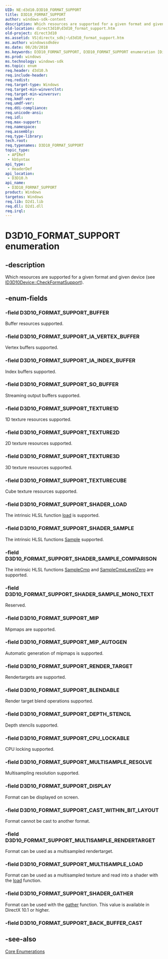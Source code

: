 ```yaml
---
UID: NE:d3d10.D3D10_FORMAT_SUPPORT
title: D3D10_FORMAT_SUPPORT
author: windows-sdk-content
description: Which resources are supported for a given format and given device (see ID3D10Device::CheckFormatSupport).
old-location: direct3d10\d3d10_format_support.htm
old-project: direct3d10
ms.assetid: VS|directx_sdk|~\d3d10_format_support.htm
ms.author: windowssdkdev
ms.date: 08/20/2018
ms.keywords: D3D10_FORMAT_SUPPORT, D3D10_FORMAT_SUPPORT enumeration [Direct3D 10], D3D10_FORMAT_SUPPORT_BLENDABLE, D3D10_FORMAT_SUPPORT_BUFFER, D3D10_FORMAT_SUPPORT_CAST_WITHIN_BIT_LAYOUT, D3D10_FORMAT_SUPPORT_CPU_LOCKABLE, D3D10_FORMAT_SUPPORT_DEPTH_STENCIL, D3D10_FORMAT_SUPPORT_DISPLAY, D3D10_FORMAT_SUPPORT_IA_INDEX_BUFFER, D3D10_FORMAT_SUPPORT_IA_VERTEX_BUFFER, D3D10_FORMAT_SUPPORT_MIP, D3D10_FORMAT_SUPPORT_MIP_AUTOGEN, D3D10_FORMAT_SUPPORT_MULTISAMPLE_LOAD, D3D10_FORMAT_SUPPORT_MULTISAMPLE_RENDERTARGET, D3D10_FORMAT_SUPPORT_MULTISAMPLE_RESOLVE, D3D10_FORMAT_SUPPORT_RENDER_TARGET, D3D10_FORMAT_SUPPORT_SHADER_GATHER, D3D10_FORMAT_SUPPORT_SHADER_LOAD, D3D10_FORMAT_SUPPORT_SHADER_SAMPLE, D3D10_FORMAT_SUPPORT_SHADER_SAMPLE_COMPARISON, D3D10_FORMAT_SUPPORT_SHADER_SAMPLE_MONO_TEXT, D3D10_FORMAT_SUPPORT_SO_BUFFER, D3D10_FORMAT_SUPPORT_TEXTURE1D, D3D10_FORMAT_SUPPORT_TEXTURE2D, D3D10_FORMAT_SUPPORT_TEXTURE3D, D3D10_FORMAT_SUPPORT_TEXTURECUBE, d2a2c18a-93be-2cdd-860b-63f669d33214, d3d10/D3D10_FORMAT_SUPPORT, d3d10/D3D10_FORMAT_SUPPORT_BLENDABLE, d3d10/D3D10_FORMAT_SUPPORT_BUFFER, d3d10/D3D10_FORMAT_SUPPORT_CAST_WITHIN_BIT_LAYOUT, d3d10/D3D10_FORMAT_SUPPORT_CPU_LOCKABLE, d3d10/D3D10_FORMAT_SUPPORT_DEPTH_STENCIL, d3d10/D3D10_FORMAT_SUPPORT_DISPLAY, d3d10/D3D10_FORMAT_SUPPORT_IA_INDEX_BUFFER, d3d10/D3D10_FORMAT_SUPPORT_IA_VERTEX_BUFFER, d3d10/D3D10_FORMAT_SUPPORT_MIP, d3d10/D3D10_FORMAT_SUPPORT_MIP_AUTOGEN, d3d10/D3D10_FORMAT_SUPPORT_MULTISAMPLE_LOAD, d3d10/D3D10_FORMAT_SUPPORT_MULTISAMPLE_RENDERTARGET, d3d10/D3D10_FORMAT_SUPPORT_MULTISAMPLE_RESOLVE, d3d10/D3D10_FORMAT_SUPPORT_RENDER_TARGET, d3d10/D3D10_FORMAT_SUPPORT_SHADER_GATHER, d3d10/D3D10_FORMAT_SUPPORT_SHADER_LOAD, d3d10/D3D10_FORMAT_SUPPORT_SHADER_SAMPLE, d3d10/D3D10_FORMAT_SUPPORT_SHADER_SAMPLE_COMPARISON, d3d10/D3D10_FORMAT_SUPPORT_SHADER_SAMPLE_MONO_TEXT, d3d10/D3D10_FORMAT_SUPPORT_SO_BUFFER, d3d10/D3D10_FORMAT_SUPPORT_TEXTURE1D, d3d10/D3D10_FORMAT_SUPPORT_TEXTURE2D, d3d10/D3D10_FORMAT_SUPPORT_TEXTURE3D, d3d10/D3D10_FORMAT_SUPPORT_TEXTURECUBE, direct3d10.d3d10_format_support
ms.prod: windows
ms.technology: windows-sdk
ms.topic: enum
req.header: d3d10.h
req.include-header: 
req.redist: 
req.target-type: Windows
req.target-min-winverclnt: 
req.target-min-winversvr: 
req.kmdf-ver: 
req.umdf-ver: 
req.ddi-compliance: 
req.unicode-ansi: 
req.idl: 
req.max-support: 
req.namespace: 
req.assembly: 
req.type-library: 
tech.root: 
req.typenames: D3D10_FORMAT_SUPPORT
topic_type:
 - APIRef
 - kbSyntax
api_type:
 - HeaderDef
api_location:
 - D3D10.h
api_name:
 - D3D10_FORMAT_SUPPORT
product: Windows
targetos: Windows
req.lib: D2d1.lib
req.dll: D2d1.dll
req.irql: 
---
```


# D3D10_FORMAT_SUPPORT enumeration


## -description


Which resources are supported for a given format and given device (see <a href="https://msdn.microsoft.com/en-us/library/Bb173536(v=VS.85).aspx">ID3D10Device::CheckFormatSupport</a>).


## -enum-fields




### -field D3D10_FORMAT_SUPPORT_BUFFER

Buffer resources supported.


### -field D3D10_FORMAT_SUPPORT_IA_VERTEX_BUFFER

Vertex buffers supported.


### -field D3D10_FORMAT_SUPPORT_IA_INDEX_BUFFER

Index buffers supported.


### -field D3D10_FORMAT_SUPPORT_SO_BUFFER

Streaming output buffers supported.


### -field D3D10_FORMAT_SUPPORT_TEXTURE1D

1D texture resources supported.


### -field D3D10_FORMAT_SUPPORT_TEXTURE2D

2D texture resources supported.


### -field D3D10_FORMAT_SUPPORT_TEXTURE3D

3D texture resources supported.


### -field D3D10_FORMAT_SUPPORT_TEXTURECUBE

Cube texture resources supported.


### -field D3D10_FORMAT_SUPPORT_SHADER_LOAD

The intrinsic HLSL function <a href="https://msdn.microsoft.com/en-us/library/Bb509694(v=VS.85).aspx">load</a> is supported.


### -field D3D10_FORMAT_SUPPORT_SHADER_SAMPLE

The intrinsic HLSL functions <a href="https://msdn.microsoft.com/en-us/library/Bb509695(v=VS.85).aspx">Sample</a> supported.


### -field D3D10_FORMAT_SUPPORT_SHADER_SAMPLE_COMPARISON

The intrinsic HLSL functions <a href="https://msdn.microsoft.com/en-us/library/Bb509696(v=VS.85).aspx">SampleCmp</a> 
        and <a href="https://msdn.microsoft.com/en-us/library/Bb509697(v=VS.85).aspx">SampleCmpLevelZero</a> are supported.


### -field D3D10_FORMAT_SUPPORT_SHADER_SAMPLE_MONO_TEXT

Reserved.


### -field D3D10_FORMAT_SUPPORT_MIP

Mipmaps are supported.


### -field D3D10_FORMAT_SUPPORT_MIP_AUTOGEN

Automatic generation of mipmaps is supported.


### -field D3D10_FORMAT_SUPPORT_RENDER_TARGET

Rendertargets are supported.


### -field D3D10_FORMAT_SUPPORT_BLENDABLE

Render target blend operations supported.


### -field D3D10_FORMAT_SUPPORT_DEPTH_STENCIL

Depth stencils supported.


### -field D3D10_FORMAT_SUPPORT_CPU_LOCKABLE

CPU locking supported.


### -field D3D10_FORMAT_SUPPORT_MULTISAMPLE_RESOLVE

Multisampling resolution supported.


### -field D3D10_FORMAT_SUPPORT_DISPLAY

Format can be displayed on screen.


### -field D3D10_FORMAT_SUPPORT_CAST_WITHIN_BIT_LAYOUT

Format cannot be cast to another format.


### -field D3D10_FORMAT_SUPPORT_MULTISAMPLE_RENDERTARGET

Format can be used as a multisampled rendertarget.


### -field D3D10_FORMAT_SUPPORT_MULTISAMPLE_LOAD

Format can be used as a multisampled texture and read into a shader with the <a href="https://msdn.microsoft.com/en-us/library/Bb509694(v=VS.85).aspx">load</a> function.


### -field D3D10_FORMAT_SUPPORT_SHADER_GATHER

Format can be used with the <a href="https://msdn.microsoft.com/en-us/library/Bb944003(v=VS.85).aspx">gather</a> function. This value is available in DirectX 10.1 or higher.


### -field D3D10_FORMAT_SUPPORT_BACK_BUFFER_CAST




## -see-also




<a href="https://msdn.microsoft.com/en-us/library/Bb205150(v=VS.85).aspx">Core Enumerations</a>
 

 

